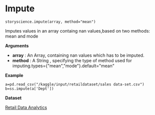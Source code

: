 
# Impute

```python3
storyscience.impute(array, method="mean")
```
Imputes values in an array containg nan values,based on two methods: mean and mode

**Arguments**

- **array** : An Array, containing nan values which has to be imputed.
- **method** : A String , specifying the type of method used for imputing.types={"mean","mode"}.default="mean"

**Example**

```
a=pd.read_csv("/kaggle/input/retaildataset/sales data-set.csv")
b=ss.impute(a['Dept'])
```

**Dataset**

<a href="https://www.kaggle.com/manjeetsingh/retaildataset" target="_blank">Retail Data Analytics</a>



